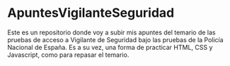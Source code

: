 # ApuntesVigilanteSeguridad
Este es un repositorio donde voy a subir mis apuntes del temario de las pruebas de acceso a Vigilante de Seguridad bajo las pruebas de la Policía Nacional de España. Es a su vez, una forma de practicar HTML, CSS y Javascript, como para repasar el temario.
